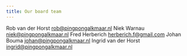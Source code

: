 ```yaml
---
title: Our board team
---
```

Rob van der Horst rob@pingpongalkmaar.nl
Niek Warnau niek@pingpongalkmaar.nl
Fred Herberich herberich.f@gmail.com
Johan Bouma johan@pingpongalkmaar.nl
Ingrid van der Horst ingrid@pingpongalkmaar.nl
